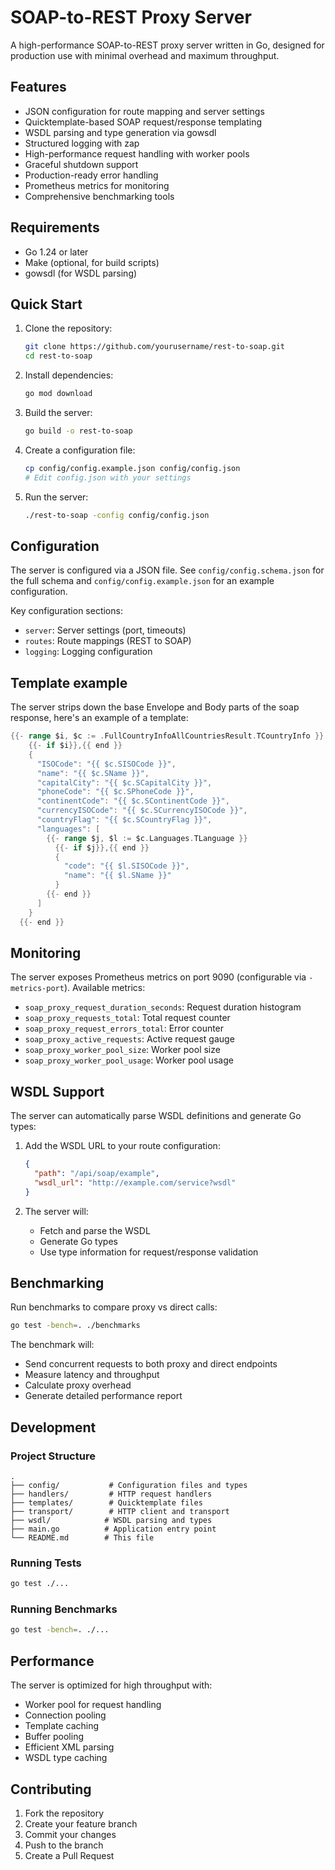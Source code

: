 # SOAP-to-REST Proxy Server

A high-performance SOAP-to-REST proxy server written in Go, designed for production use with minimal overhead and maximum throughput.

## Features

- JSON configuration for route mapping and server settings
- Quicktemplate-based SOAP request/response templating
- WSDL parsing and type generation via gowsdl
- Structured logging with zap
- High-performance request handling with worker pools
- Graceful shutdown support
- Production-ready error handling
- Prometheus metrics for monitoring
- Comprehensive benchmarking tools

## Requirements

- Go 1.24 or later
- Make (optional, for build scripts)
- gowsdl (for WSDL parsing)

## Quick Start

1. Clone the repository:
   ```bash
   git clone https://github.com/yourusername/rest-to-soap.git
   cd rest-to-soap
   ```

2. Install dependencies:
   ```bash
   go mod download
   ```

3. Build the server:
   ```bash
   go build -o rest-to-soap
   ```

4. Create a configuration file:
   ```bash
   cp config/config.example.json config/config.json
   # Edit config.json with your settings
   ```

5. Run the server:
   ```bash
   ./rest-to-soap -config config/config.json
   ```

## Configuration

The server is configured via a JSON file. See `config/config.schema.json` for the full schema and `config/config.example.json` for an example configuration.

Key configuration sections:
- `server`: Server settings (port, timeouts)
- `routes`: Route mappings (REST to SOAP)
- `logging`: Logging configuration


## Template example

The server strips down the base Envelope and Body parts of the soap response, here's an example of a template:

```go
{{- range $i, $c := .FullCountryInfoAllCountriesResult.TCountryInfo }}
    {{- if $i}},{{ end }}
    {
      "ISOCode": "{{ $c.SISOCode }}",
      "name": "{{ $c.SName }}",
      "capitalCity": "{{ $c.SCapitalCity }}",
      "phoneCode": "{{ $c.SPhoneCode }}",
      "continentCode": "{{ $c.SContinentCode }}",
      "currencyISOCode": "{{ $c.SCurrencyISOCode }}",
      "countryFlag": "{{ $c.SCountryFlag }}",
      "languages": [
        {{- range $j, $l := $c.Languages.TLanguage }}
          {{- if $j}},{{ end }}
          {
            "code": "{{ $l.SISOCode }}",
            "name": "{{ $l.SName }}"
          }
        {{- end }}
      ]
    }
  {{- end }}
```

## Monitoring

The server exposes Prometheus metrics on port 9090 (configurable via `-metrics-port`). Available metrics:

- `soap_proxy_request_duration_seconds`: Request duration histogram
- `soap_proxy_requests_total`: Total request counter
- `soap_proxy_request_errors_total`: Error counter
- `soap_proxy_active_requests`: Active request gauge
- `soap_proxy_worker_pool_size`: Worker pool size
- `soap_proxy_worker_pool_usage`: Worker pool usage

## WSDL Support

The server can automatically parse WSDL definitions and generate Go types:

1. Add the WSDL URL to your route configuration:
   ```json
   {
     "path": "/api/soap/example",
     "wsdl_url": "http://example.com/service?wsdl"
   }
   ```

2. The server will:
   - Fetch and parse the WSDL
   - Generate Go types
   - Use type information for request/response validation

## Benchmarking

Run benchmarks to compare proxy vs direct calls:

```bash
go test -bench=. ./benchmarks
```

The benchmark will:
- Send concurrent requests to both proxy and direct endpoints
- Measure latency and throughput
- Calculate proxy overhead
- Generate detailed performance report

## Development

### Project Structure

```
.
├── config/           # Configuration files and types
├── handlers/         # HTTP request handlers
├── templates/        # Quicktemplate files
├── transport/        # HTTP client and transport
├── wsdl/            # WSDL parsing and types
├── main.go          # Application entry point
└── README.md        # This file
```

### Running Tests

```bash
go test ./...
```

### Running Benchmarks

```bash
go test -bench=. ./...
```

## Performance

The server is optimized for high throughput with:
- Worker pool for request handling
- Connection pooling
- Template caching
- Buffer pooling
- Efficient XML parsing
- WSDL type caching

## Contributing

1. Fork the repository
2. Create your feature branch
3. Commit your changes
4. Push to the branch
5. Create a Pull Request
